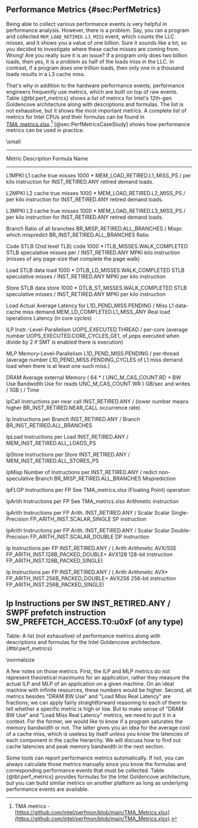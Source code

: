 ## Performance Metrics {#sec:PerfMetrics}

Being able to collect various performance events is very helpful in performance analysis. However, there is a problem. Say, you ran a program and collected `MEM_LOAD_RETIRED.L3_MISS` event, which counts the LLC misses, and it shows you a value of one billion. Sure it sounds like a lot, so you decided to investigate where these cache misses are coming from. Wrong! Are you really sure it is an issue? If a program only does two billion loads, then yes, it is a problem as half of the loads miss in the LLC. In contrast, if a program does one trillion loads, then only one in a thousand loads results in a L3 cache miss.

That's why in addition to the hardware performance events, performance engineers frequently use metrics, which are built on top of raw events. Table {@tbl:perf_metrics} shows a list of metrics for Intel's 12th-gen Goldencove architecture along with descriptions and formulas. The list is not exhaustive, but it shows the most important metrics. A complete list of metrics for Intel CPUs and their formulas can be found in [TMA_metrics.xlsx](https://github.com/intel/perfmon/blob/main/TMA_Metrics.xlsx).[^1] [@sec:PerfMetricsCaseStudy] shows how performance metrics can be used in practice.

\small

--------------------------------------------------------------------------
Metric  Description                   Formula
Name           
------- -------------------------- ---------------------------------------
L1MPKI  L1 cache true misses       1000 * MEM_LOAD_RETIRED.L1_MISS_PS /
        per kilo instruction for   INST_RETIRED.ANY
        retired demand loads.      

L2MPKI  L2 cache true misses       1000 * MEM_LOAD_RETIRED.L2_MISS_PS /
        per kilo instruction for   INST_RETIRED.ANY
        retired demand loads.      

L3MPKI  L3 cache true misses       1000 * MEM_LOAD_RETIRED.L3_MISS_PS /
        per kilo instruction for   INST_RETIRED.ANY
        retired demand loads.                

Branch  Ratio of all branches      BR_MISP_RETIRED.ALL_BRANCHES / 
Mispr.  which mispredict           BR_INST_RETIRED.ALL_BRANCHES
Ratio  

Code    STLB (2nd level TLB) code  1000 * ITLB_MISSES.WALK_COMPLETED 
STLB    speculative misses per     / INST_RETIRED.ANY
MPKI    kilo instruction (misses 
        of any page-size that 
        complete the page walk)

Load    STLB data load             1000 * DTLB_LD_MISSES.WALK_COMPLETED 
STLB    speculative misses         / INST_RETIRED.ANY
MPKI    per kilo instruction

Store   STLB data store            1000 * DTLB_ST_MISSES.WALK_COMPLETED 
STLB    speculative misses         / INST_RETIRED.ANY
MPKI    per kilo instruction

Load    Actual Average Latency for L1D_PEND_MISS.PENDING / 
Miss    L1 data-cache miss demand  MEM_LD_COMPLETED.L1_MISS_ANY
Real    load operations 
Latency (in core cycles)

ILP     Instr.-Level-Parallelism   UOPS_EXECUTED.THREAD / 
        per-core (average number   UOPS_EXECUTED.CORE_CYCLES_GE1,
        of $\mu$ops executed when      divide by 2 if SMT is enabled
        there is execution) 

MLP     Memory-Level-Parallelism   L1D_PEND_MISS.PENDING / 
        per-thread (average number L1D_PEND_MISS.PENDING_CYCLES
        of L1 miss demand load 
        when there is at least one
        such miss.)

DRAM    Average external Memory    ( 64 * ( UNC_M_CAS_COUNT.RD + 
BW Use  Bandwidth Use for reads             UNC_M_CAS_COUNT.WR ) 
GB/sec  and writes                 / 1GB ) / Time

IpCall  Instructions per near call INST_RETIRED.ANY / 
        (lower number means higher BR_INST_RETIRED.NEAR_CALL
        occurrence rate)

Ip      Instructions per Branch    INST_RETIRED.ANY / 
Branch                             BR_INST_RETIRED.ALL_BRANCHES

IpLoad  Instructions per Load      INST_RETIRED.ANY / 
                                   MEM_INST_RETIRED.ALL_LOADS_PS

IpStore Instructions per Store     INST_RETIRED.ANY / 
                                   MEM_INST_RETIRED.ALL_STORES_PS

IpMisp  Number of Instructions per INST_RETIRED.ANY / 
redict  non-speculative Branch     BR_MISP_RETIRED.ALL_BRANCHES
        Misprediction

IpFLOP  Instructions per FP        See TMA_metrics.xlsx
        (Floating Point) operation 

IpArith Instructions per FP        See TMA_metrics.xlsx
        Arithmetic instruction
                
IpArith Instructions per FP Arith. INST_RETIRED.ANY / 
Scalar  Scalar Single-Precision    FP_ARITH_INST.SCALAR_SINGLE
SP      instruction 

IpArith Instructions per FP Arith. INST_RETIRED.ANY / 
Scalar  Scalar Double-Precision    FP_ARITH_INST.SCALAR_DOUBLE
DP      instruction 

Ip      Instructions per FP        INST_RETIRED.ANY / (
Arith   Arithmetic AVX/SSE         FP_ARITH_INST.128B_PACKED_DOUBLE+
AVX128  128-bit instruction        FP_ARITH_INST.128B_PACKED_SINGLE)

Ip      Instructions per FP        INST_RETIRED.ANY / ( 
Arith   Arithmetic AVX*            FP_ARITH_INST.256B_PACKED_DOUBLE+
AVX256  256-bit instruction        FP_ARITH_INST.256B_PACKED_SINGLE)

Ip      Instructions per SW        INST_RETIRED.ANY / 
SWPF    prefetch instruction       SW_PREFETCH_ACCESS.T0:u0xF
        (of any type)
--------------------------------------------------------------------------

Table: A list (not exhaustive) of performance metrics along with descriptions and formulas for the Intel Goldencove architecture. {#tbl:perf_metrics}

\normalsize

A few notes on those metrics. First, the ILP and MLP metrics do not represent theoretical maximums for an application; rather they measure the actual ILP and MLP of an application on a given machine. On an ideal machine with infinite resources, these numbers would be higher. Second, all metrics besides "DRAM BW Use" and "Load Miss Real Latency" are fractions; we can apply fairly straightforward reasoning to each of them to tell whether a specific metric is high or low. But to make sense of "DRAM BW Use" and "Load Miss Real Latency" metrics, we need to put it in a context. For the former, we would like to know if a program saturates the memory bandwidth or not. The latter gives you an idea for the average cost of a cache miss, which is useless by itself unless you know the latencies of each component in the cache hierarchy. We will discuss how to find out cache latencies and peak memory bandwidth in the next section.

Some tools can report performance metrics automatically. If not, you can always calculate those metrics manually since you know the formulas and corresponding performance events that must be collected. Table {@tbl:perf_metrics} provides formulas for the Intel Goldencove architecture, but you can build similar metrics on another platform as long as underlying performance events are available.

[^1]: TMA metrics - [https://github.com/intel/perfmon/blob/main/TMA_Metrics.xlsx](https://github.com/intel/perfmon/blob/main/TMA_Metrics.xlsx).